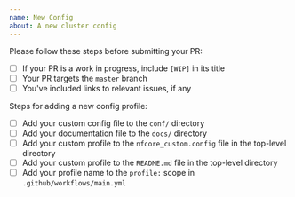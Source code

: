```yaml
---
name: New Config
about: A new cluster config
---
```


Please follow these steps before submitting your PR:

* [ ] If your PR is a work in progress, include `[WIP]` in its title
* [ ] Your PR targets the `master` branch
* [ ] You've included links to relevant issues, if any

Steps for adding a new config profile:
* [ ] Add your custom config file to the `conf/` directory
* [ ] Add your documentation file to the `docs/` directory
* [ ] Add your custom profile to the `nfcore_custom.config` file in the top-level directory
* [ ] Add your custom profile to the `README.md` file in the top-level directory
* [ ] Add your profile name to the `profile:` scope in `.github/workflows/main.yml`

<!--
If you require/still waiting for a review, please feel free to request from @nf-core/configs-team

Please see uploading to`nf-core/configs` for more details:
https://github.com/nf-core/configs#uploading-to-nf-coreconfigs

Thank you for contributing to nf-core!
-->
